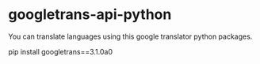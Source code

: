 # googletrans-api-python
You can translate languages using this google translator python packages. 

pip install googletrans==3.1.0a0
